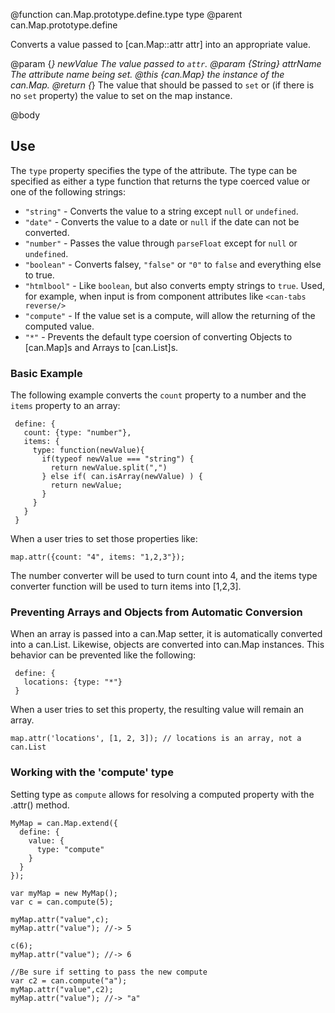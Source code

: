 @function can.Map.prototype.define.type type
@parent can.Map.prototype.define

Converts a value passed to [can.Map::attr attr] into an appropriate value.

@param {*} newValue The value passed to `attr`.
@param {String} attrName The attribute name being set.
@this {can.Map} the instance of the can.Map.
@return {*} The value that should be passed to `set` or (if there is no `set` property) the value to set on the map instance.

@body

## Use

The `type` property specifies the type of the attribute.  The type can be specified
as either a type function that returns the type coerced value or one of the following strings:

 - `"string"` - Converts the value to a string except `null` or `undefined`.
 - `"date"` - Converts the value to a date or `null` if the date can not be converted.
 - `"number"` - Passes the value through `parseFloat` except for `null` or `undefined`.
 - `"boolean"` - Converts falsey, `"false"` or `"0"` to `false` and everything else to true.
 - `"htmlbool"` - Like `boolean`, but also converts empty strings to
   `true`. Used, for example, when input is from component attributes like
   `<can-tabs reverse/>`
 - `"compute"` - If the value set is a compute, will allow the returning of the computed value.
 - `"*"` - Prevents the default type coersion of converting Objects to [can.Map]s and Arrays to [can.List]s.

### Basic Example

The following example converts the `count` property to a number and the `items` property to an array:

     define: {
       count: {type: "number"},
       items: {
         type: function(newValue){
           if(typeof newValue === "string") {
             return newValue.split(",")
           } else if( can.isArray(newValue) ) {
             return newValue;
           }
         }
       }
     }

When a user tries to set those properties like:

    map.attr({count: "4", items: "1,2,3"});

The number converter will be used to turn count into 4, and the items type converter function will be used to turn items into [1,2,3].

### Preventing Arrays and Objects from Automatic Conversion

When an array is passed into a can.Map setter, it is automatically converted into a can.List. Likewise, objects are converted into can.Map instances. This behavior can be prevented like the following:

     define: {
       locations: {type: "*"}
     }

When a user tries to set this property, the resulting value will remain an array.

    map.attr('locations', [1, 2, 3]); // locations is an array, not a can.List

### Working with the 'compute' type

Setting type as `compute` allows for resolving a computed property with the .attr()
method.

```
MyMap = can.Map.extend({
  define: {
    value: {
      type: "compute"
    }
  }
});

var myMap = new MyMap();
var c = can.compute(5);

myMap.attr("value",c);
myMap.attr("value"); //-> 5

c(6);
myMap.attr("value"); //-> 6

//Be sure if setting to pass the new compute
var c2 = can.compute("a");
myMap.attr("value",c2);
myMap.attr("value"); //-> "a"
```
